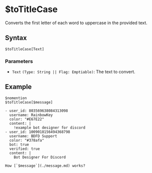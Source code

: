 # $toTitleCase
Converts the first letter of each word to uppercase in the provided text.

## Syntax
```
$toTitleCase[Text]
```

### Parameters
- `Text` `(Type: String || Flag: Emptiable)`: The text to convert.

## Example
```
$nomention
$toTitleCase[$message]
```

``` discord yaml
- user_id: 803569638084313098
  username: RainbowKey
  color: "#E67E22"
  content: |
    !example bot designer for discord
- user_id: 1009018156494368798
  username: BDFD Support
  color: "#378afa"
  bot: true
  verified: true
  content: |
    Bot Designer For Discord
```

```admonish question title="What is this?"
How [`$message`](./message.md) works?
```
